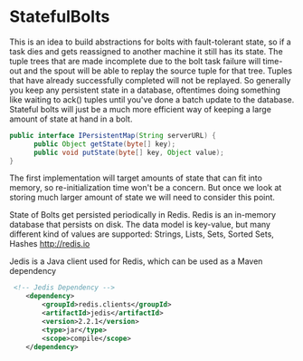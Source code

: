 StatefulBolts
=====================
This is an idea to build abstractions for bolts with fault-tolerant state, so if a task dies and gets reassigned to another machine it still has its state. The tuple trees that are made incomplete due to the bolt task failure will time-out and the spout will be able to replay the source tuple for that tree. Tuples that have already successfully completed will not be replayed. So generally you keep any persistent state in a database, oftentimes doing something like waiting to ack() tuples until you've done a batch update to the database. Stateful bolts will just be a much more efficient way of keeping a large amount of state at hand in a bolt.
```java
public interface IPersistentMap(String serverURL) {
      public Object getState(byte[] key);
      public void putState(byte[] key, Object value);
} 
```
The first implementation will target amounts of state that can fit into memory, so re-initialization time won't be a concern. But once we look at storing much larger amount of state we will need to consider this point.

State of Bolts get persisted periodically in Redis. Redis is an in-memory database that persists on disk. The data model is key-value, but many different kind of values are supported: Strings, Lists, Sets, Sorted Sets, Hashes <http://redis.io>

Jedis is a Java client used for Redis, which can be used as a Maven dependency
```xml
 <!-- Jedis Dependency -->
	<dependency>
		<groupId>redis.clients</groupId>
		<artifactId>jedis</artifactId>
		<version>2.2.1</version>
		<type>jar</type>
		<scope>compile</scope>
	</dependency>
```



